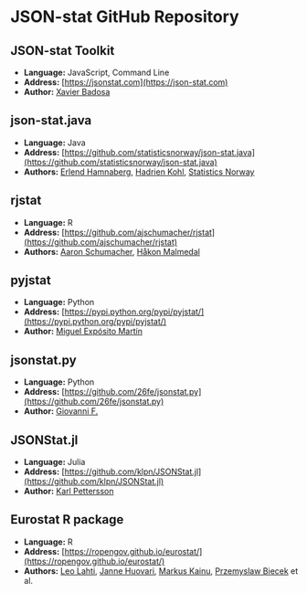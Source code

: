 # JSON-stat GitHub Repository

## JSON-stat Toolkit
* **Language:**	JavaScript, Command Line
* **Address:**	[https://jsonstat.com](https://json-stat.com)
* **Author:**	[Xavier Badosa](https://xavierbadosa.com/)

## json-stat.java
* **Language:**	Java
* **Address:**	[https://github.com/statisticsnorway/json-stat.java](https://github.com/statisticsnorway/json-stat.java)
* **Authors:**	[Erlend Hamnaberg](https://github.com/hamnis), [Hadrien Kohl](https://github.com/hadrienk), [Statistics Norway](https://github.com/statisticsnorway)

## rjstat
* **Language:**	R
* **Address:**	[https://github.com/ajschumacher/rjstat](https://github.com/ajschumacher/rjstat)
* **Authors:**	[Aaron Schumacher](https://github.com/ajschumacher), [Håkon Malmedal](https://github.com/hmalmedal)

## pyjstat
* **Language:**	Python
* **Address:**	[https://pypi.python.org/pypi/pyjstat/](https://pypi.python.org/pypi/pyjstat/)
* **Author:**	[Miguel Expósito Martín](https://twitter.com/predicador37)

## jsonstat.py
* **Language:**	Python
* **Address:**	[https://github.com/26fe/jsonstat.py](https://github.com/26fe/jsonstat.py)
* **Author:**	[Giovanni F.](http://www.26fe.com/)


## JSONStat.jl
* **Language:**	Julia
* **Address:**	[https://github.com/klpn/JSONStat.jl](https://github.com/klpn/JSONStat.jl)
* **Author:**	[Karl Pettersson](http://static-dust.klpn.se/)

## Eurostat R package
* **Language:**	R
* **Address:**	[https://ropengov.github.io/eurostat/](https://ropengov.github.io/eurostat/)
* **Authors:**	[Leo Lahti](https://github.com/antagomir), [Janne Huovari](https://github.com/jhuovari), [Markus Kainu](https://github.com/muuankarski), [Przemyslaw Biecek](https://github.com/pbiecek) et al.
